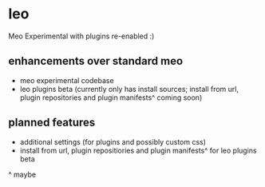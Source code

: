 # leo
Meo Experimental with plugins re-enabled :)

## enhancements over standard meo
- meo experimental codebase
- leo plugins beta (currently only has install sources; install from url, plugin repositories and plugin manifests^ coming soon)

## planned features
- additional settings (for plugins and possibly custom css)
- install from url, plugin repositiories and plugin manifests^ for leo plugins beta

^ maybe

